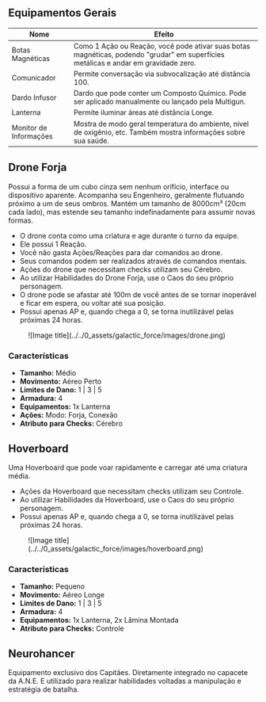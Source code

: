 ## Equipamentos Gerais

| Nome                   | Efeito                                                                                                                              |
| ---------------------- | ----------------------------------------------------------------------------------------------------------------------------------- |
| Botas Magnéticas       | Como 1 Ação ou Reação, você pode ativar suas botas magnéticas, podendo "grudar" em superfícies metálicas e andar em gravidade zero. |
| Comunicador            | Permite conversação via subvocalização até distância 100.                                                                           |
| Dardo Infusor          | Dardo que pode conter um Composto Químico. Pode ser aplicado manualmente ou lançado pela Multigun.                                  |
| Lanterna               | Permite iluminar áreas até distância Longe.                                                                                         |
| Monitor de Informações | Mostra de modo geral temperatura do ambiente, nível de oxigênio, etc. Também mostra informações sobre sua saúde.                    |

<!-- TODO: Show equipments -->

## Drone Forja

Possui a forma de um cubo cinza sem nenhum orifício, interface ou dispositivo aparente. Acompanha seu Engenheiro, geralmente flutuando próximo a um de seus ombros. Mantém um tamanho de 8000cm³ (20cm cada lado), mas estende seu tamanho indefinadamente para assumir novas formas.

- O drone conta como uma criatura e age durante o turno da equipe.
- Ele possui 1 Reação.
- Você não gasta Ações/Reações para dar comandos ao drone.
- Seus comandos podem ser realizados através de comandos mentais.
- Ações do drone que necessitam checks utilizam seu Cérebro.
- Ao utilizar Habilidades do Drone Forja, use o Caos do seu próprio personagem.
- O drone pode se afastar até 100m de você antes de se tornar inoperável e ficar em espera, ou voltar até sua posição.
- Possui apenas AP e, quando chega a 0, se torna inutilizável pelas próximas 24 horas.

<figure markdown="span">
  ![Image title](../../0_assets/galactic_force/images/drone.png)
</figure>

### Características

- **Tamanho:** Médio
- **Movimento:** Aéreo Perto
- **Limites de Dano:** 1 | 3 | 5
- **Armadura:** 4
- **Equipamentos:** 1x Lanterna
- **Ações:** Modo: Forja, Conexão
- **Atributo para Checks:** Cérebro

## Hoverboard

Uma Hoverboard que pode voar rapidamente e carregar até uma criatura média.

- Ações da Hoverboard que necessitam checks utilizam seu Controle.
- Ao utilizar Habilidades da Hoverboard, use o Caos do seu próprio personagem.
- Possui apenas AP e, quando chega a 0, se torna inutilizável pelas próximas 24 horas.

<figure markdown="span">
  ![Image title](../../0_assets/galactic_force/images/hoverboard.png)
</figure>

### Características

- **Tamanho:** Pequeno
- **Movimento:** Aéreo Longe
- **Limites de Dano:** 1 | 3 | 5
- **Armadura:** 4
- **Equipamentos:** 1x Lanterna, 2x Lâmina Montada
- **Atributo para Checks:** Controle

## Neurohancer

Equipamento exclusivo dos Capitães. Diretamente integrado no capacete da A.N.E. E utilizado para realizar habilidades voltadas a manipulação e estratégia de batalha.
